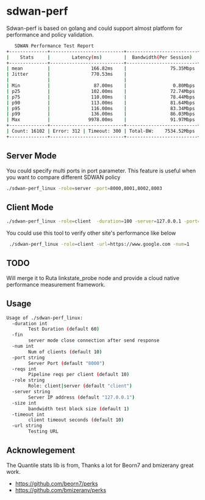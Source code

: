 # sdwan-perf
Sdwan-perf is based on golang and could support almost platform for performance
and policy validation.

```bash
   SDWAN Performance Test Report
+--------------+---------------------------+--------------------------+
|    Stats     |        Latency(ms)        |  Bandwidth(Per Session)  |
+--------------+---------------------------+--------------------------+
| mean         |               166.82ms    |                75.35Mbps |
| Jitter       |               770.53ms    |                          |
|              |                           |                          |
| Min          |                87.00ms    |                 0.80Mbps |
| p25          |               102.00ms    |                72.74Mbps |
| p75          |               110.00ms    |                78.44Mbps |
| p90          |               113.00ms    |                81.64Mbps |
| p95          |               116.00ms    |                83.34Mbps |
| p99          |               136.00ms    |                86.03Mbps |
| Max          |              9978.00ms    |                91.97Mbps |
+--------------+---------------------------+--------------------------+
| Count: 16102 | Error: 312 | Timeout: 300 | Total-BW:    7534.52Mbps |
+--------------+---------------------------+--------------------------+
```


## Server Mode

You could specify multi ports in port parameter.
This feature is useful when you want to compare different SDWAN policy

```bash
./sdwan-perf_linux -role=server -port=8000,8001,8002,8003
```

## Client Mode 

```bash
./sdwan-perf_linux -role=client  -duration=100 -server=127.0.0.1 -port=8001 -size=1000000 -num=100
```

You could use this tool to verify other site's performance like below
```bash
 ./sdwan-perf_linux -role=client -url=https://www.google.com -num=1 
```

## TODO
Will merge it to Ruta linkstate_probe node and provide a cloud native 
performance measurement framework.

## Usage
```bash
Usage of ./sdwan-perf_linux:
  -duration int
    	Test Duration (default 60)
  -fin
    	server mode close connection after send response
  -num int
    	Num of clients (default 10)
  -port string
    	Server Port (default "8000")
  -reqs int
    	Pipeline reqs per client (default 10)
  -role string
    	Role: client|server (default "client")
  -server string
    	Server IP address (default "127.0.0.1")
  -size int
    	bandwidth test block size (default 1)
  -timeout int
    	client timeout seconds (default 10)
  -url string
    	Testing URL


```


## Acknowlegement 
The Quantile stats lib is from, Thanks a lot for Beorn7 and bmizerany great work.
- https://github.com/beorn7/perks
- https://github.com/bmizerany/perks

